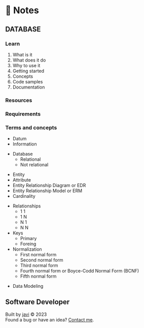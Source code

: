 # :memo: Notes
## DATABASE
### Learn
1. What is it
2. What does it do
3. Why to use it
4. Getting started
5. Concepts
6. Code samples
7. Documentation
### Resources
### Requirements
### Terms and concepts
- Datum
- Information
* Database
  - Relational
  - Not relational
- Entity
- Attribute
- Entity Relationship Diagram or EDR
- Entity Relationship Model or ERM
- Cardinality
* Relationships
  - 1 1
  - 1 N
  - N 1
  - N N
* Keys
  - Primary
  - Foreing
* Normalization
  - First normal form
  - Second normal form
  - Third normal form
  - Fourth normal form or Boyce-Codd Normal Form (BCNF)
  - Fifth normal form
- Data Modeling
## Software Developer
Built by [javi](https://github.com/javierandres-dev/) :copyright: 2023  
Found a bug or have an idea? [Contact me](https://www.linkedin.com/in/javierandres-dev/).
